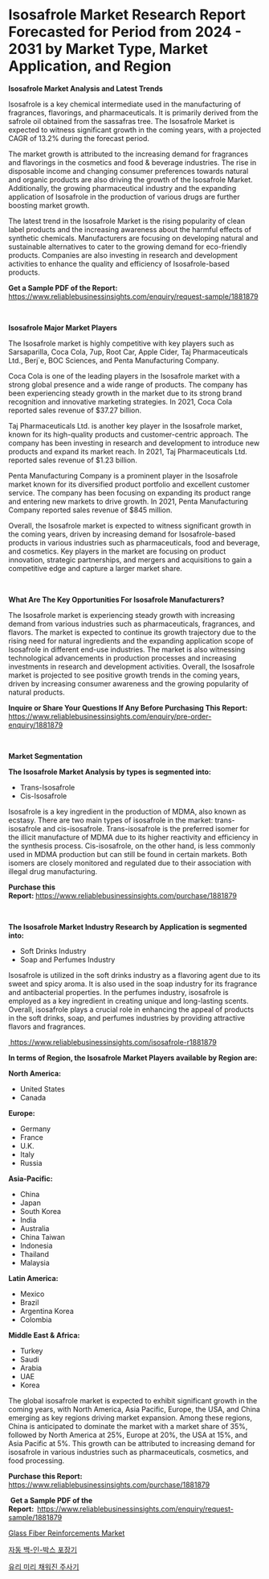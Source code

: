 <p><h1>Isosafrole Market Research Report Forecasted for Period from 2024 -  2031 by Market Type, Market Application, and Region</h1></p><p><strong>Isosafrole Market Analysis and Latest Trends</strong></p>
<p><p>Isosafrole is a key chemical intermediate used in the manufacturing of fragrances, flavorings, and pharmaceuticals. It is primarily derived from the safrole oil obtained from the sassafras tree. The Isosafrole Market is expected to witness significant growth in the coming years, with a projected CAGR of 13.2% during the forecast period.</p><p>The market growth is attributed to the increasing demand for fragrances and flavorings in the cosmetics and food & beverage industries. The rise in disposable income and changing consumer preferences towards natural and organic products are also driving the growth of the Isosafrole Market. Additionally, the growing pharmaceutical industry and the expanding application of Isosafrole in the production of various drugs are further boosting market growth.</p><p>The latest trend in the Isosafrole Market is the rising popularity of clean label products and the increasing awareness about the harmful effects of synthetic chemicals. Manufacturers are focusing on developing natural and sustainable alternatives to cater to the growing demand for eco-friendly products. Companies are also investing in research and development activities to enhance the quality and efficiency of Isosafrole-based products.</p></p>
<p><strong>Get a Sample PDF of the Report:&nbsp;</strong> <a href="https://www.reliablebusinessinsights.com/enquiry/request-sample/1881879">https://www.reliablebusinessinsights.com/enquiry/request-sample/1881879</a></p>
<p>&nbsp;</p>
<p><strong>Isosafrole Major Market Players</strong></p>
<p><p>The Isosafrole market is highly competitive with key players such as Sarsaparilla, Coca Cola, 7up, Root Car, Apple Cider, Taj Pharmaceuticals Ltd., Berj`e, BOC Sciences, and Penta Manufacturing Company. </p><p>Coca Cola is one of the leading players in the Isosafrole market with a strong global presence and a wide range of products. The company has been experiencing steady growth in the market due to its strong brand recognition and innovative marketing strategies. In 2021, Coca Cola reported sales revenue of $37.27 billion.</p><p>Taj Pharmaceuticals Ltd. is another key player in the Isosafrole market, known for its high-quality products and customer-centric approach. The company has been investing in research and development to introduce new products and expand its market reach. In 2021, Taj Pharmaceuticals Ltd. reported sales revenue of $1.23 billion.</p><p>Penta Manufacturing Company is a prominent player in the Isosafrole market known for its diversified product portfolio and excellent customer service. The company has been focusing on expanding its product range and entering new markets to drive growth. In 2021, Penta Manufacturing Company reported sales revenue of $845 million.</p><p>Overall, the Isosafrole market is expected to witness significant growth in the coming years, driven by increasing demand for Isosafrole-based products in various industries such as pharmaceuticals, food and beverage, and cosmetics. Key players in the market are focusing on product innovation, strategic partnerships, and mergers and acquisitions to gain a competitive edge and capture a larger market share.</p></p>
<p>&nbsp;</p>
<p><strong>What Are The Key Opportunities For Isosafrole Manufacturers?</strong></p>
<p><p>The Isosafrole market is experiencing steady growth with increasing demand from various industries such as pharmaceuticals, fragrances, and flavors. The market is expected to continue its growth trajectory due to the rising need for natural ingredients and the expanding application scope of Isosafrole in different end-use industries. The market is also witnessing technological advancements in production processes and increasing investments in research and development activities. Overall, the Isosafrole market is projected to see positive growth trends in the coming years, driven by increasing consumer awareness and the growing popularity of natural products.</p></p>
<p><strong>Inquire or Share Your Questions If Any Before Purchasing This Report:</strong> <a href="https://www.reliablebusinessinsights.com/enquiry/pre-order-enquiry/1881879">https://www.reliablebusinessinsights.com/enquiry/pre-order-enquiry/1881879</a></p>
<p>&nbsp;</p>
<p><strong>Market Segmentation</strong></p>
<p><strong>The Isosafrole Market Analysis by types is segmented into:</strong></p>
<p><ul><li>Trans-Isosafrole</li><li>Cis-Isosafrole</li></ul></p>
<p><p>Isosafrole is a key ingredient in the production of MDMA, also known as ecstasy. There are two main types of isosafrole in the market: trans-isosafrole and cis-isosafrole. Trans-isosafrole is the preferred isomer for the illicit manufacture of MDMA due to its higher reactivity and efficiency in the synthesis process. Cis-isosafrole, on the other hand, is less commonly used in MDMA production but can still be found in certain markets. Both isomers are closely monitored and regulated due to their association with illegal drug manufacturing.</p></p>
<p><strong>Purchase this Report:&nbsp;</strong><a href="https://www.reliablebusinessinsights.com/purchase/1881879">https://www.reliablebusinessinsights.com/purchase/1881879</a></p>
<p>&nbsp;</p>
<p><strong>The Isosafrole Market Industry Research by Application is segmented into:</strong></p>
<p><ul><li>Soft Drinks Industry</li><li>Soap and Perfumes Industry</li></ul></p>
<p><p>Isosafrole is utilized in the soft drinks industry as a flavoring agent due to its sweet and spicy aroma. It is also used in the soap industry for its fragrance and antibacterial properties. In the perfumes industry, isosafrole is employed as a key ingredient in creating unique and long-lasting scents. Overall, isosafrole plays a crucial role in enhancing the appeal of products in the soft drinks, soap, and perfumes industries by providing attractive flavors and fragrances.</p></p>
<p><a href="https://www.reliablebusinessinsights.com/isosafrole-r1881879">&nbsp;https://www.reliablebusinessinsights.com/isosafrole-r1881879</a></p>
<p><strong>In terms of Region, the Isosafrole Market Players available by Region are:</strong></p>
<p>
    <p> <strong> North America: </strong>
        <ul>
            <li>United States</li>
            <li>Canada</li>
        </ul>
        </p> 
    <p> <strong> Europe: </strong>
        <ul>
            <li>Germany</li>
            <li>France</li>
            <li>U.K.</li>
            <li>Italy</li>
            <li>Russia</li>
        </ul>
        </p> 
    <p> <strong> Asia-Pacific: </strong>
        <ul>
            <li>China</li>
            <li>Japan</li>
            <li>South Korea</li>
            <li>India</li>
            <li>Australia</li>
            <li>China Taiwan</li>
            <li>Indonesia</li>
            <li>Thailand</li>
            <li>Malaysia</li>
        </ul>
        </p> 
    <p> <strong> Latin America: </strong>
        <ul>
            <li>Mexico</li>
            <li>Brazil</li>
            <li>Argentina Korea</li>
            <li>Colombia</li>
        </ul>
        </p> 
    <p> <strong> Middle East & Africa: </strong>
        <ul>
            <li>Turkey</li>
            <li>Saudi</li>
            <li>Arabia</li>
            <li>UAE</li>
            <li>Korea</li>
        </ul>
    </p>
    </p>
<p><p>The global isosafrole market is expected to exhibit significant growth in the coming years, with North America, Asia Pacific, Europe, the USA, and China emerging as key regions driving market expansion. Among these regions, China is anticipated to dominate the market with a market share of 35%, followed by North America at 25%, Europe at 20%, the USA at 15%, and Asia Pacific at 5%. This growth can be attributed to increasing demand for isosafrole in various industries such as pharmaceuticals, cosmetics, and food processing.</p></p>
<p><strong>Purchase this Report: </strong><a href="https://www.reliablebusinessinsights.com/purchase/1881879">https://www.reliablebusinessinsights.com/purchase/1881879</a></p>
<p>&nbsp;<strong>Get a Sample PDF of the Report:&nbsp;&nbsp;</strong><a href="https://www.reliablebusinessinsights.com/enquiry/request-sample/1881879">https://www.reliablebusinessinsights.com/enquiry/request-sample/1881879</a></p>
<p><strong></strong></p>
<p><p><a href="https://github.com/seekum/Market-Research-Report-List-3/blob/main/glass-fiber-reinforcements-market.md">Glass Fiber Reinforcements Market</a></p><p><a href="https://medium.com/@allanchulist567567jdf/%EC%9E%90%EB%8F%99-bag-in-box-%ED%8F%AC%EC%9E%A5-%EA%B8%B0%EA%B3%84-%EC%8B%9C%EC%9E%A5-%EC%A0%90%EC%9C%A0%EC%9C%A8-%EB%B0%8F-%EC%83%88%EB%A1%9C%EC%9A%B4-%ED%8A%B8%EB%A0%8C%EB%93%9C-%EB%B6%84%EC%84%9D-%EC%9C%A0%ED%98%95-%EC%9D%91%EC%9A%A9-%EC%B5%9C%EC%A2%85-%EC%82%AC%EC%9A%A9-%EB%B0%8F-2024%EB%85%84%EB%B6%80%ED%84%B0-2031%EB%85%84%EA%B9%8C%EC%A7%80%EC%9D%98-%EC%98%88%EC%B8%A1%EC%97%90-%EB%94%B0%EB%9D%BC-07f4eb995384">자동 백-인-박스 포장기</a></p><p><a href="https://medium.com/@allanchulist567567jdf/%EC%9C%A0%EB%A6%AC-%EC%82%AC%EC%A0%84-%EC%B6%A9%EC%A0%84-%EC%A3%BC%EC%82%AC%EA%B8%B0-%EC%8B%9C%EC%9E%A5%EC%9C%BC%EB%A1%9C%EC%9D%98-%EC%8B%AC%EC%B8%B5-%EB%B6%84%EC%84%9D-%EB%8F%99%ED%96%A5-%EC%8B%9C%EC%9E%A5-%EC%84%B8%EB%B6%84%ED%99%94-%EB%B0%8F-%EA%B2%BD%EC%9F%81-%EB%B6%84%EC%84%9D-ec3d3a500047">유리 미리 채워진 주사기</a></p></p>